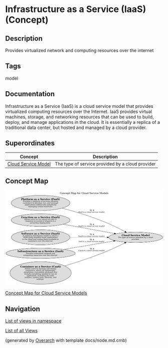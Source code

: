 
# Infrastructure as a Service (IaaS) (Concept)
## Description
Provides virtualized network and computing resources over the internet


## Tags
model

## Documentation
Infrastructure as a Service (IaaS) is a cloud service model that provides virtualized
computing resources over the Internet. IaaS provides virtual machines, storage, and networking
resources that can be used to build, deploy, and manage applications in the cloud. It is
essentially a replica of a traditional data center, but hosted and managed by a cloud provider.
## Superordinates
| Concept | Description |
|---|---|
| [Cloud Service Model](../../../software-development/cloud/cloud-service-model.md)| The type of service provided by a cloud provider |

## Concept Map
![Concept Map for Cloud Service Models](../../../software-development/cloud/service-model/concept-view.png)

[Concept Map for Cloud Service Models](../../../software-development/cloud/service-model/concept-view.md)


## Navigation
[List of views in namespace](./views-in-namespace.md)

[List of all Views](../../../views.md)


(generated by [Overarch](https://github.com/soulspace-org/overarch) with template docs/node.md.cmb)
